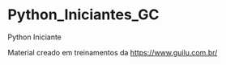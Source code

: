 # Python_Iniciantes_GC
Python Iniciante  

Material creado em treinamentos da https://www.guilu.com.br/
